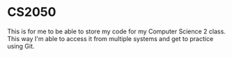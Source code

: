 # CS2050
This is for me to be able to store my code for my Computer Science 2 class. This way I'm able to access it from 
multiple systems and get to practice using Git.
